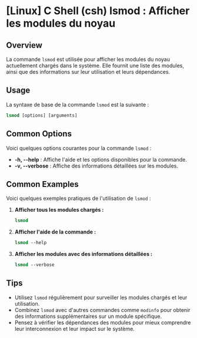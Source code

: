 # [Linux] C Shell (csh) lsmod : Afficher les modules du noyau

## Overview
La commande `lsmod` est utilisée pour afficher les modules du noyau actuellement chargés dans le système. Elle fournit une liste des modules, ainsi que des informations sur leur utilisation et leurs dépendances.

## Usage
La syntaxe de base de la commande `lsmod` est la suivante :

```csh
lsmod [options] [arguments]
```

## Common Options
Voici quelques options courantes pour la commande `lsmod` :

- **-h, --help** : Affiche l'aide et les options disponibles pour la commande.
- **-v, --verbose** : Affiche des informations détaillées sur les modules.

## Common Examples
Voici quelques exemples pratiques de l'utilisation de `lsmod` :

1. **Afficher tous les modules chargés :**

   ```csh
   lsmod
   ```

2. **Afficher l'aide de la commande :**

   ```csh
   lsmod --help
   ```

3. **Afficher les modules avec des informations détaillées :**

   ```csh
   lsmod --verbose
   ```

## Tips
- Utilisez `lsmod` régulièrement pour surveiller les modules chargés et leur utilisation.
- Combinez `lsmod` avec d'autres commandes comme `modinfo` pour obtenir des informations supplémentaires sur un module spécifique.
- Pensez à vérifier les dépendances des modules pour mieux comprendre leur interconnexion et leur impact sur le système.